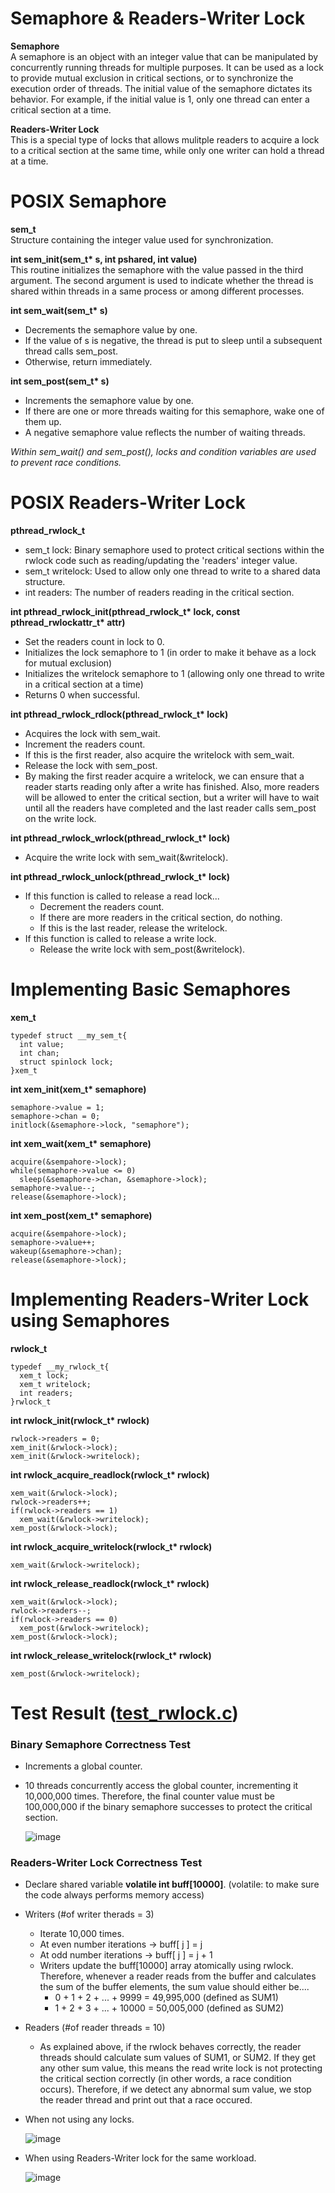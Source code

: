 # Semaphore & Readers-Writer Lock
**Semaphore**  
A semaphore is an object with an integer value that can be manipulated by concurrently running threads for multiple purposes. It can be used as a lock to provide mutual exclusion in critical sections, or to synchronize the execution order of threads. The initial value of the semaphore dictates its behavior. For example, if the initial value is 1, only one thread can enter a critical section at a time.

**Readers-Writer Lock**  
This is a special type of locks that allows mulitple readers to acquire a lock to a critical section at the same time, while only one writer can hold a thread at a time.

# POSIX Semaphore
**sem_t**  
Structure containing the integer value used for synchronization.

**int sem_init(sem_t\* s, int pshared, int value)**  
This routine initializes the semaphore with the value passed in the third argument. The second argument is used to indicate whether the thread is shared within threads in a same process or among different processes. 

**int sem_wait(sem_t\* s)**  
- Decrements the semaphore value by one.
- If the value of s is negative, the thread is put to sleep until a subsequent thread calls sem_post.
- Otherwise, return immediately.

**int sem_post(sem_t\* s)**  
- Increments the semaphore value by one.
- If there are one or more threads waiting for this semaphore, wake one of them up.
- A negative semaphore value reflects the number of waiting threads. 

*Within sem_wait() and sem_post(), locks and condition variables are used to prevent race conditions.*

# POSIX Readers-Writer Lock
**pthread_rwlock_t**  
- sem_t lock: Binary semaphore used to protect critical sections within the rwlock code such as reading/updating the 'readers' integer value.
- sem_t writelock: Used to allow only one thread to write to a shared data structure.
- int readers: The number of readers reading in the critical section. 

**int pthread_rwlock_init(pthread_rwlock_t\* lock, const pthread_rwlockattr_t\* attr)**  
- Set the readers count in lock to 0.
- Initializes the lock semaphore to 1 (in order to make it behave as a lock for mutual exclusion)
- Initializes the writelock semaphore to 1 (allowing only one thread to write in a critical section at a time)
- Returns 0 when successful.

**int pthread_rwlock_rdlock(pthread_rwlock_t\* lock)**  
- Acquires the lock with sem_wait.
- Increment the readers count.
- If this is the first reader, also acquire the writelock with sem_wait.
- Release the lock with sem_post.
- By making the first reader acquire a writelock, we can ensure that a reader starts reading only after a write has finished. Also, more readers will be allowed to enter the critical section, but a writer will have to wait until all the readers have completed and the last reader calls sem_post on the write lock.

**int pthread_rwlock_wrlock(pthread_rwlock_t\* lock)**  
- Acquire the write lock with sem_wait(&writelock).

**int pthread_rwlock_unlock(pthread_rwlock_t\* lock)**  
- If this function is called to release a read lock...
  - Decrement the readers count. 
  - If there are more readers in the critical section, do nothing. 
  - If this is the last reader, release the writelock.
- If this function is called to release a write lock.
  - Release the write lock with sem_post(&writelock).

# Implementing Basic Semaphores
**xem_t**  
```
typedef struct __my_sem_t{
  int value;
  int chan;
  struct spinlock lock;
}xem_t
```

**int xem_init(xem_t\* semaphore)**  
```
semaphore->value = 1;
semaphore->chan = 0;
initlock(&semaphore->lock, "semaphore");
```

**int xem_wait(xem_t\* semaphore)**  
```
acquire(&sempahore->lock);
while(semaphore->value <= 0)
  sleep(&semaphore->chan, &semaphore->lock);
semaphore->value--;
release(&semaphore->lock);
```

**int xem_post(xem_t\* semaphore)**  
```
acquire(&sempahore->lock);
semaphore->value++;
wakeup(&semaphore->chan);
release(&semaphore->lock);
```

# Implementing Readers-Writer Lock using Semaphores
**rwlock_t**  
```
typedef __my_rwlock_t{
  xem_t lock;
  xem_t writelock;
  int readers;
}rwlock_t
```

**int rwlock_init(rwlock_t\* rwlock)**  
```
rwlock->readers = 0;
xem_init(&rwlock->lock);
xem_init(&rwlock->writelock);
```  

**int rwlock_acquire_readlock(rwlock_t\* rwlock)**  
```
xem_wait(&rwlock->lock);
rwlock->readers++;
if(rwlock->readers == 1)
  xem_wait(&rwlock->writelock);
xem_post(&rwlock->lock);
```

**int rwlock_acquire_writelock(rwlock_t\* rwlock)**  
```
xem_wait(&rwlock->writelock);
```

**int rwlock_release_readlock(rwlock_t\* rwlock)**  
```
xem_wait(&rwlock->lock);
rwlock->readers--;
if(rwlock->readers == 0)
  xem_post(&rwlock->writelock);
xem_post(&rwlock->lock);
```

**int rwlock_release_writelock(rwlock_t\* rwlock)**  
```
xem_post(&rwlock->writelock);
```

# Test Result ([test_rwlock.c](https://hconnect.hanyang.ac.kr/2022_ele3021_13024/2022_ele3021_2019073027/-/blob/master/xv6-public/test_rwlock.c))
### Binary Semaphore Correctness Test
- Increments a global counter.
- 10 threads concurrently access the global counter, incrementing it 10,000,000 times. Therefore, the final counter value must be 100,000,000 if the binary semaphore successes to protect the critical section.

  ![image](uploads/8357ec15ae915383142a3dfe88986a31/image.png)

### Readers-Writer Lock Correctness Test
- Declare shared variable **volatile int buff[10000]**. (volatile: to make sure the code always performs memory access)
- Writers (#of writer therads = 3)
  - Iterate 10,000 times.
  - At even number iterations -> buff[ j ] = j
  - At odd number iterations -> buff[ j ] = j + 1
  - Writers update the buff[10000] array atomically using rwlock. Therefore, whenever a reader reads from the buffer and calculates the sum of the buffer elements, the sum value should either be....
    - 0 + 1 + 2 + ... + 9999 = 49,995,000  (defined as SUM1)
    - 1 + 2 + 3 + ... + 10000 = 50,005,000 (defined as SUM2)

- Readers (#of reader threads = 10)
  - As explained above, if the rwlock behaves correctly, the reader threads should calculate sum values of SUM1, or SUM2. If they get any other sum value, this means the read write lock is not protecting the critical section correctly (in other words, a race condition occurs). Therefore, if we detect any abnormal sum value, we stop the reader thread and print out that a race occured.

- When not using any locks.  

  ![image](uploads/1e4359d52ab39938f97e404e243aee9d/image.png)

- When using Readers-Writer lock for the same workload.  

  ![image](uploads/e319614c2a2c7e9dbe6d5a9df33a4bc9/image.png)  

